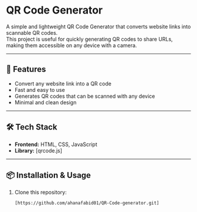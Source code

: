 # QR Code Generator

A simple and lightweight QR Code Generator that converts website links into scannable QR codes.  
This project is useful for quickly generating QR codes to share URLs, making them accessible on any device with a camera.

---

## 🚀 Features
- Convert any website link into a QR code  
- Fast and easy to use  
- Generates QR codes that can be scanned with any device  
- Minimal and clean design  

---

## 🛠️ Tech Stack
- **Frontend:** HTML, CSS, JavaScript  
- **Library:** [qrcode.js]  

---

## 📦 Installation & Usage
1. Clone this repository:
   ```bash
   [https://github.com/ahanafabid01/QR-Code-generator.git]
